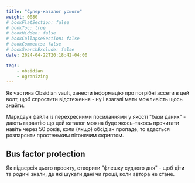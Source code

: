 ```yaml
---
title: "Супер-каталог усього"
weight: 0080
# bookFlatSection: false
# bookToc: true
# bookHidden: false
# bookCollapseSection: false
# bookComments: false
# bookSearchExclude: false
date: 2024-04-22T20:18:42-04:00

tags:
    - obsidian
    - ogranizing
---
```

Як частина Obsidian vault, занести інформацію про потрібні ассети в цей волт, щоб спростити відстеження - ну і взагалі мати можливість щось знайти.

Маркдаун файли із перехресними посиланнями у якості "бази даних" - дають гарантію що цей каталог можна буде якось-такось прочитати навіть через 50 років, коли (якщо) обсідіан пропаде, то вдасться розпарсити простеньким пітонячим скриптом.


## Bus factor protection

Як підверсія цього проекту, створити "флешку судного дня" - щоб діти та родичі знали, де які шукати дані чи гроші, коли автора не стане.
